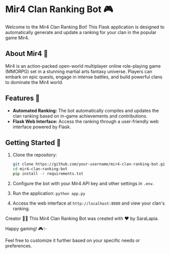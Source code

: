 # Mir4 Clan Ranking Bot 🎮
Welcome to the Mir4 Clan Ranking Bot! This Flask application is designed to automatically generate and update a ranking for your clan in the popular game Mir4.

## About Mir4 🚀
Mir4 is an action-packed open-world multiplayer online role-playing game (MMORPG) set in a stunning martial arts fantasy universe. Players can embark on epic quests, engage in intense battles, and build powerful clans to dominate the Mir4 world.

## Features 🌟
- **Automated Ranking:** The bot automatically compiles and updates the clan ranking based on in-game achievements and contributions.
- **Flask Web Interface:** Access the ranking through a user-friendly web interface powered by Flask.

## Getting Started 🚀
1. Clone the repository:

   ```bash
   git clone https://github.com/your-username/mir4-clan-ranking-bot.git
   cd mir4-clan-ranking-bot
   pip install -r requirements.txt
2. Configure the bot with your Mir4 API key and other settings in `.env`.
3. Run the application: `python app.py`
4. Access the web interface at `http://localhost:8080` and view your clan's ranking.

Creator 👩‍💻
This Mir4 Clan Ranking Bot was created with ❤️ by SaraLapia.


Happy gaming! 🎮✨

Feel free to customize it further based on your specific needs or preferences.
